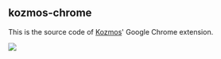 ## kozmos-chrome

This is the source code of [Kozmos](http://getkozmos.com)' Google Chrome extension.

![](https://cldup.com/Zysda2MmFJ.png)
